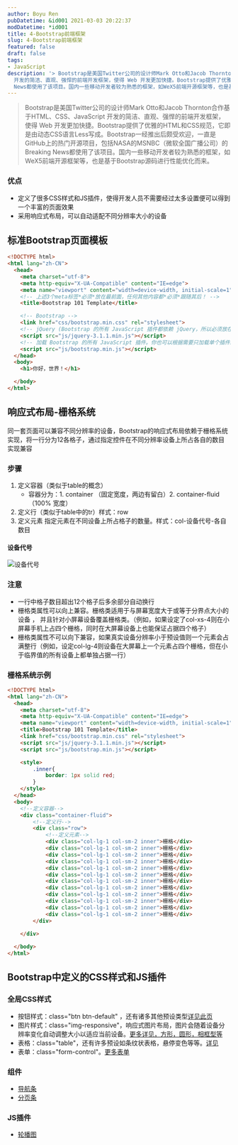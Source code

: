 ```yaml
---
author: Boyu Ren
pubDatetime: &id001 2021-03-03 20:22:37
modDatetime: *id001
title: 4-Bootstrap前端框架
slug: 4-Bootstrap前端框架
featured: false
draft: false
tags:
- JavaScript
description: '> Bootstrap是美国Twitter公司的设计师Mark Otto和Jacob Thornton合作基于HTML、CSS、JavaScript
  开发的简洁、直观、强悍的前端开发框架，使得 Web 开发更加快捷。Bootstrap提供了优雅的HTML和CSS规范，它即是由动态CSS语言Less写成。Bootstrap一经推出后颇受欢迎，一直是GitHub上的热门开源项目，包括NASA的MSNBC（微软全国广播公司）的Breaking
  News都使用了该项目。国内一些移动开发者较为熟悉的框架，如WeX5前端开源框架等，也是基于Bootstrap源码进行性能优化而来。'
---
```


> Bootstrap是美国Twitter公司的设计师Mark Otto和Jacob Thornton合作基于HTML、CSS、JavaScript 开发的简洁、直观、强悍的前端开发框架，使得 Web 开发更加快捷。Bootstrap提供了优雅的HTML和CSS规范，它即是由动态CSS语言Less写成。Bootstrap一经推出后颇受欢迎，一直是GitHub上的热门开源项目，包括NASA的MSNBC（微软全国广播公司）的Breaking News都使用了该项目。国内一些移动开发者较为熟悉的框架，如WeX5前端开源框架等，也是基于Bootstrap源码进行性能优化而来。


### 优点
- 定义了很多CSS样式和JS插件，使得开发人员不需要经过太多设置便可以得到一个丰富的页面效果
- 采用响应式布局，可以自动适配不同分辨率大小的设备


## 标准Bootstrap页面模板

```html
<!DOCTYPE html>
<html lang="zh-CN">
  <head>
    <meta charset="utf-8">
    <meta http-equiv="X-UA-Compatible" content="IE=edge">
    <meta name="viewport" content="width=device-width, initial-scale=1">
    <!-- 上述3个meta标签*必须*放在最前面，任何其他内容都*必须*跟随其后！ -->
    <title>Bootstrap 101 Template</title>

    <!-- Bootstrap -->
    <link href="css/bootstrap.min.css" rel="stylesheet">
    <!-- jQuery (Bootstrap 的所有 JavaScript 插件都依赖 jQuery，所以必须放在前边) -->
    <script src="js/jquery-3.1.1.min.js"></script>
    <!-- 加载 Bootstrap 的所有 JavaScript 插件。你也可以根据需要只加载单个插件。 -->
    <script src="js/bootstrap.min.js"></script>
  </head>
  <body>
    <h1>你好，世界！</h1>

  </body>
</html>
```


## 响应式布局-栅格系统

同一套页面可以兼容不同分辨率的设备，Bootstrap的响应式布局依赖于栅格系统实现，将一行分为12各格子，通过指定控件在不同分辨率设备上所占各自的数目实现兼容

### 步骤
1. 定义容器（类似于table的概念）
    - 容器分为：1. container （固定宽度，两边有留白）2. container-fluid （100% 宽度）
2. 定义行（类似于table中的tr）样式：row
3. 定义元素 指定元素在不同设备上所占格子的数量。样式：col-设备代号-各自数目

#### 设备代号

![设备代号](https://ywrbyimg.oss-cn-chengdu.aliyuncs.com/img/%E8%AE%BE%E5%A4%87%E4%BB%A3%E5%8F%B7.jpg)

### 注意
- 一行中格子数目超出12个格子后多余部分自动换行
- 栅格类属性可以向上兼容。栅格类适用于与屏幕宽度大于或等于分界点大小的设备 ， 并且针对小屏幕设备覆盖栅格类。（例如，如果设定了col-xs-4则在小屏幕手机上占四个栅格，同时在大屏幕设备上也能保证占据四个格子）
- 栅格类属性不可以向下兼容，如果真实设备分辨率小于预设值则一个元素会占满整行（例如，设定col-lg-4则设备在大屏幕上一个元素占四个栅格，但在小于临界值的所有设备上都单独占据一行）


### 栅格系统示例
```html
<!DOCTYPE html>
<html lang="zh-CN">
  <head>
    <meta charset="utf-8">
    <meta http-equiv="X-UA-Compatible" content="IE=edge">
    <meta name="viewport" content="width=device-width, initial-scale=1">
    <title>Bootstrap 101 Template</title>
    <link href="css/bootstrap.min.css" rel="stylesheet">
    <script src="js/jquery-3.1.1.min.js"></script>
    <script src="js/bootstrap.min.js"></script>

    <style>
        .inner{
            border: 1px solid red;
        }
    </style>
  </head>
  <body>
    <!--定义容器-->
    <div class="container-fluid">
        <!--定义行-->
        <div class="row">
            <!--定义元素-->
            <div class="col-lg-1 col-sm-2 inner">栅格</div>
            <div class="col-lg-1 col-sm-2 inner">栅格</div>
            <div class="col-lg-1 col-sm-2 inner">栅格</div>
            <div class="col-lg-1 col-sm-2 inner">栅格</div>
            <div class="col-lg-1 col-sm-2 inner">栅格</div>
            <div class="col-lg-1 col-sm-2 inner">栅格</div>
            <div class="col-lg-1 col-sm-2 inner">栅格</div>
            <div class="col-lg-1 col-sm-2 inner">栅格</div>
            <div class="col-lg-1 col-sm-2 inner">栅格</div>
            <div class="col-lg-1 col-sm-2 inner">栅格</div>
            <div class="col-lg-1 col-sm-2 inner">栅格</div>
            <div class="col-lg-1 col-sm-2 inner">栅格</div>
        </div>
        
    </div>

  </body>
</html>
```

## Bootstrap中定义的CSS样式和JS插件

### 全局CSS样式

- 按钮样式：class="btn btn-default" ，还有诸多其他预设类型[详见此页](https://v3.bootcss.com/css/?#buttons)
- 图片样式：class="img-responsive"，响应式图片布局，图片会随着设备分辨率变化自动调整大小以适应当前设备。[更多详见，方形，圆形，相框型等](https://v3.bootcss.com/css/?#images)
- 表格：class="table"，还有许多预设如条纹状表格，悬停变色等等。[详见](https://v3.bootcss.com/css/?#tables)
- 表单：class="form-control"。[更多表单](https://v3.bootcss.com/css/?#forms)


### 组件

- [导航条](https://v3.bootcss.com/components/?#navbar)
- [分页条](https://v3.bootcss.com/components/?#pagination)

### JS插件
- [轮播图](https://v3.bootcss.com/javascript/#carousel)